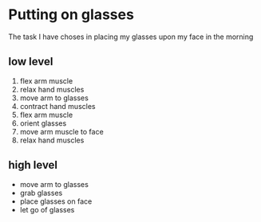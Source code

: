 # Putting on glasses
The task I have choses in placing my glasses upon my face in the morning

## low level
1. flex arm muscle
2. relax hand muscles
3. move arm to glasses
4. contract hand muscles
5. flex arm muscle
6. orient glasses
7. move arm muscle to face
8. relax hand muscles

## high level
- move arm to glasses
- grab glasses
- place glasses on face
- let go of glasses